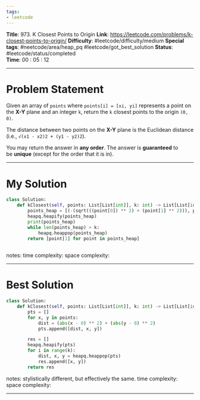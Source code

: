 ```yaml
---
tags:
- leetcode
---
```

**Title**: 973. K Closest Points to Origin
**Link**: https://leetcode.com/problems/k-closest-points-to-origin/
**Difficulty**: #leetcode/difficulty/medium 
**Special tags**: #neetcode/area/heap_pq #leetcode/got_best_solution 
**Status**: #leetcode/status/completed  
**Time**: 00 : 05 : 12

---
# Problem Statement
Given an array of `points` where `points[i] = [xi, yi]` represents a point on the **X-Y** plane and an integer `k`, return the `k` closest points to the origin `(0, 0)`.

The distance between two points on the **X-Y** plane is the Euclidean distance (i.e., `√(x1 - x2)2 + (y1 - y2)2`).

You may return the answer in **any order**. The answer is **guaranteed** to be **unique** (except for the order that it is in).

---
# My Solution
```python
class Solution:
    def kClosest(self, points: List[List[int]], k: int) -> List[List[int]]:
        points_heap = [(-(sqrt(((point[0]) ** 2) + (point[1] ** 2))), point) for point in points]
        heapq.heapify(points_heap)
        print(points_heap)
        while len(points_heap) > k:
            heapq.heappop(points_heap)
        return [point[1] for point in points_heap]
        
```
notes: 
time complexity: 
space complexity: 

---
# Best Solution
```python
class Solution:
    def kClosest(self, points: List[List[int]], k: int) -> List[List[int]]:
        pts = []
        for x, y in points:
            dist = (abs(x - 0) ** 2) + (abs(y - 0) ** 2)
            pts.append([dist, x, y])

        res = []
        heapq.heapify(pts)
        for i in range(k):
            dist, x, y = heapq.heappop(pts)
            res.append([x, y])
        return res
```
notes: stylistically different, but effectively the same.
time complexity: 
space complexity: 

---

